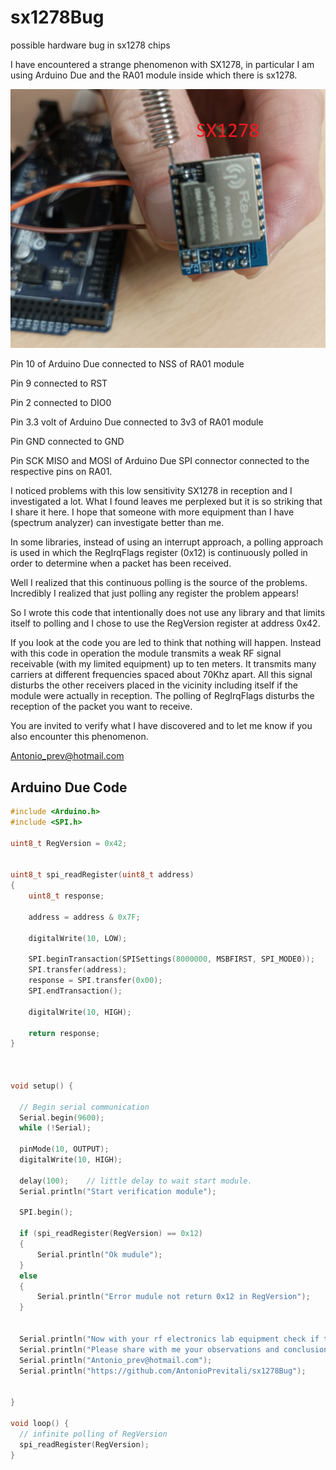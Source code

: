 # sx1278Bug
possible hardware bug in sx1278 chips

 I have encountered a strange phenomenon with SX1278, in particular I am using Arduino Due and the RA01 module inside which there is sx1278.

 ![sx1278Bug](images/img01.png "img01.png")

 Pin 10 of Arduino Due connected to NSS of RA01 module
 
 Pin 9 connected to RST
 
 Pin 2 connected to DIO0
 
 Pin 3.3 volt of Arduino Due connected to 3v3 of RA01 module
 
 Pin GND connected to GND
 
 Pin SCK MISO and MOSI of Arduino Due SPI connector connected to the respective pins on RA01.

 I noticed problems with this low sensitivity SX1278 in reception and I investigated a lot.
 What I found leaves me perplexed but it is so striking that I share it here.
 I hope that someone with more equipment than I have (spectrum analyzer) can investigate
 better than me.
 
 In some libraries, instead of using an interrupt approach, a polling approach is used
 in which the RegIrqFlags register (0x12) is continuously polled in order to
 determine when a packet has been received.

 Well I realized that this continuous polling is the source of the problems.
 Incredibly I realized that just polling any register
 the problem appears!
 
 So I wrote this code that intentionally does not use any library and that limits itself to polling 
 and I chose to use the RegVersion register at address 0x42.

 If you look at the code you are led to think that nothing will happen.
 Instead with this code in operation the module transmits a weak RF signal
 receivable (with my limited equipment) up to ten meters.
 It transmits many carriers at different frequencies spaced about 70Khz apart.
 All this signal disturbs the other receivers placed in the vicinity including
 itself if the module were actually in reception.
 The polling of RegIrqFlags disturbs the reception of the packet you want to receive.

 You are invited to verify what I have discovered and to let me know if you also encounter this phenomenon.

 Antonio_prev@hotmail.com

 ## Arduino Due Code

```c++
#include <Arduino.h>
#include <SPI.h>

uint8_t RegVersion = 0x42;


uint8_t spi_readRegister(uint8_t address)
{
    uint8_t response;
    
    address = address & 0x7F;

    digitalWrite(10, LOW);

    SPI.beginTransaction(SPISettings(8000000, MSBFIRST, SPI_MODE0));
    SPI.transfer(address);
    response = SPI.transfer(0x00);
    SPI.endTransaction();

    digitalWrite(10, HIGH);

    return response;
}



void setup() {

  // Begin serial communication
  Serial.begin(9600);
  while (!Serial);

  pinMode(10, OUTPUT);
  digitalWrite(10, HIGH);

  delay(100);    // little delay to wait start module.
  Serial.println("Start verification module");
  
  SPI.begin();

  if (spi_readRegister(RegVersion) == 0x12)
  {
      Serial.println("Ok mudule");
  }
  else
  {
      Serial.println("Error mudule not return 0x12 in RegVersion");
  }


  Serial.println("Now with your rf electronics lab equipment check if the module is transmitting any signals.");
  Serial.println("Please share with me your observations and conclusions.");
  Serial.println("Antonio_prev@hotmail.com");
  Serial.println("https://github.com/AntonioPrevitali/sx1278Bug");


}

void loop() {
  // infinite polling of RegVersion
  spi_readRegister(RegVersion);
}

```

